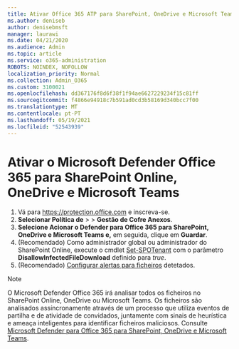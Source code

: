 ```yaml
---
title: Ativar Office 365 ATP para SharePoint, OneDrive e Microsoft Teams
ms.author: deniseb
author: denisebmsft
manager: laurawi
ms.date: 04/21/2020
ms.audience: Admin
ms.topic: article
ms.service: o365-administration
ROBOTS: NOINDEX, NOFOLLOW
localization_priority: Normal
ms.collection: Admin_O365
ms.custom: 3100021
ms.openlocfilehash: dd367176f8d6f38f1f94ae6627229234f15c81ff
ms.sourcegitcommit: f4866e94918c7b591ad0cd3b58169d340bcc7f00
ms.translationtype: MT
ms.contentlocale: pt-PT
ms.lasthandoff: 05/19/2021
ms.locfileid: "52543939"
---
```

# <a name="enable-microsoft-defender-for-office-365-for-sharepoint-online-onedrive-and-microsoft-teams"></a>Ativar o Microsoft Defender Office 365 para SharePoint Online, OneDrive e Microsoft Teams

1. Vá para https://protection.office.com e inscreva-se.
2. **Selecionar Política de**  >    >  **Gestão de Cofre Anexos**.
3. **Selecione Acionar o Defender para Office 365 para SharePoint, OneDrive e Microsoft Teams e,** em seguida, clique em **Guardar**.
4. (Recomendado) Como administrador global ou administrador do SharePoint Online, execute o cmdlet [Set-SPOTenant](/powershell/module/sharepoint-online/Set-SPOTenant?view=sharepoint-ps) com o parâmetro **DisallowInfectedFileDownload** definido para *true*.
5. (Recomendado) [Configurar alertas para ficheiros](/microsoft-365/security/office-365-security/turn-on-atp-for-spo-odb-and-teams#set-up-alerts-for-detected-files) detetados.

> [!NOTE]
> O Microsoft Defender Office 365 irá analisar todos os ficheiros no SharePoint Online, OneDrive ou Microsoft Teams. Os ficheiros são analisados assíncronamente através de um processo que utiliza eventos de partilha e de atividade de convidados, juntamente com sinais de heurística e ameaça inteligentes para identificar ficheiros maliciosos. Consulte [Microsoft Defender para Office 365 para SharePoint, OneDrive e Microsoft Teams](/microsoft-365/security/office-365-security/atp-for-spo-odb-and-teams).